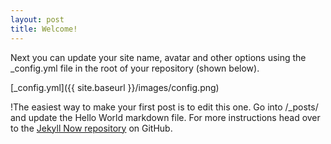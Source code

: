```yaml
---
layout: post
title: Welcome!
---
```


Next you can update your site name, avatar and other options using the _config.yml file in the root of your repository (shown below).

[_config.yml]({{ site.baseurl }}/images/config.png)

!The easiest way to make your first post is to edit this one. Go into /_posts/ and update the Hello World markdown file. For more instructions head over to the [Jekyll Now repository](https://github.com/barryclark/jekyll-now) on GitHub.
